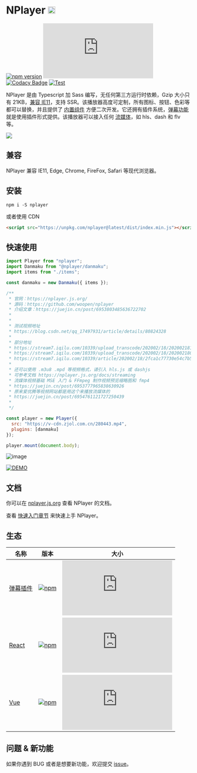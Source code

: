 # NPlayer <img width="20" height="20" src="website/static/img/logo.svg" />

[![npm version](https://img.shields.io/npm/v/nplayer?logo=npm)](https://github.com/woopen/nplayer) 
[![gzip size](https://badge-size.herokuapp.com/woopen/nplayer/main/packages/nplayer/dist/index.min.js?compression=gzip)](https:/unpkg.com/nplayer/dist/index.min.js) 
[![Codacy Badge](https://app.codacy.com/project/badge/Grade/08e3f1086b5748aaa745ca655ecd1c6a)](https://www.codacy.com/gh/woopen/nplayer/dashboard?utm_source=github.com&amp;utm_medium=referral&amp;utm_content=woopen/nplayer&amp;utm_campaign=Badge_Grade) 
[![Test](https://github.com/woopen/nplayer/actions/workflows/test.yml/badge.svg?branch=main)](https://github.com/woopen/nplayer/actions/workflows/test.yml) 

NPlayer 是由 Typescript 加 Sass 编写，无任何第三方运行时依赖，Gzip 大小只有 21KB，[兼容 IE11](https://nplayer.js.org/docs/ie11)，支持 SSR。该播放器高度可定制，所有图标、按钮、色彩等都可以替换，并且提供了 [内置组件](https://nplayer.js.org/docs/api/components) 方便二次开发。它还拥有插件系统，[弹幕功能](https://nplayer.js.org/docs/ecosystem/danmaku) 就是使用插件形式提供。该播放器可以接入任何 [流媒体](https://nplayer.js.org/docs/streaming)，如 hls、dash 和 flv 等。

![](website/static/img/preview.jpg)

## 兼容

NPlayer 兼容 IE11, Edge, Chrome, FireFox, Safari 等现代浏览器。

## 安装

```
npm i -S nplayer
```

或者使用 CDN

```html
<script src="https://unpkg.com/nplayer@latest/dist/index.min.js"></script>
```

## 快速使用

```js
import Player from "nplayer";
import Danmaku from "@nplayer/danmaku";
import items from "./items";

const danmaku = new Danmaku({ items });

/**
 * 官网：https://nplayer.js.org/
 * 源码：https://github.com/woopen/nplayer
 * 介绍文章：https://juejin.cn/post/6953803485636722702
 *
 *
 * 测试视频地址
 * https://blog.csdn.net/qq_17497931/article/details/80824328
 *
 * 部分地址
 * https://stream7.iqilu.com/10339/upload_transcode/202002/18/20200218114723HDu3hhxqIT.mp4
 * https://stream7.iqilu.com/10339/upload_transcode/202002/18/20200218093206z8V1JuPlpe.mp4
 * https://stream7.iqilu.com/10339/article/202002/18/2fca1c77730e54c7b500573c2437003f.mp4
 *
 * 还可以使用 .m3u8 .mpd 等视频格式，请引入 hls.js 或 dashjs
 * 可参考文档 https://nplayer.js.org/docs/streaming
 * 流媒体视频基础 MSE 入门 & FFmpeg 制作视频预览缩略图和 fmp4
 * https://juejin.cn/post/6953777965838630926
 * 原来爱优腾等视频网站都是用这个来播放流媒体的
 * https://juejin.cn/post/6954761121727250439
 *
 */

const player = new Player({
  src: "https://v-cdn.zjol.com.cn/280443.mp4",
  plugins: [danmaku]
});

player.mount(document.body);
```

![image](https://user-images.githubusercontent.com/25923128/115495970-4d925b80-a29b-11eb-9735-97c57bea23cc.png)

[![DEMO](https://codesandbox.io/static/img/play-codesandbox.svg)](https://codesandbox.io/s/ancient-sky-ujtms?file=/src/index.js)

## 文档

你可以在 [nplayer.js.org](http://nplayer.js.org) 查看 NPlayer 的文档。

查看 [快速入门章节](http://nplayer.js.org/docs/) 来快速上手 NPlayer。

## 生态

| 名称 | 版本 | 大小 |
| --- | --- | --- |
| [弹幕插件](https://nplayer.js.org/docs/ecosystem/danmaku) | [![npm](https://img.shields.io/npm/v/@nplayer/danmaku?logo=npm)](https://nplayer.js.org/docs/ecosystem/danmaku) | [![gzip size](https://badge-size.herokuapp.com/woopen/nplayer/main/packages/nplayer-danmaku/dist/index.min.js?compression=gzip)](https:/unpkg.com/@nplayer/danmaku/dist/index.min.js)
| [React](https://nplayer.js.org/docs/ecosystem/react) | [![npm](https://img.shields.io/npm/v/@nplayer/react?logo=npm)](https://nplayer.js.org/docs/ecosystem/react) | [![gzip size](https://badge-size.herokuapp.com/woopen/nplayer/main/packages/nplayer-react/dist/index.min.js?compression=gzip)](https:/unpkg.com/@nplayer/react/dist/index.min.js)
| [Vue](https://nplayer.js.org/docs/ecosystem/vue) | [![npm](https://img.shields.io/npm/v/@nplayer/vue?logo=npm)](https://nplayer.js.org/docs/ecosystem/vue) | [![gzip size](https://badge-size.herokuapp.com/woopen/nplayer/main/packages/nplayer-vue/dist/index.min.js?compression=gzip)](https:/unpkg.com/@nplayer/vue/dist/index.min.js)

## 问题 & 新功能

如果你遇到 BUG 或者是想要新功能，欢迎提交 [issue](https://github.com/woopen/nplayer/issues/new/choose)。
